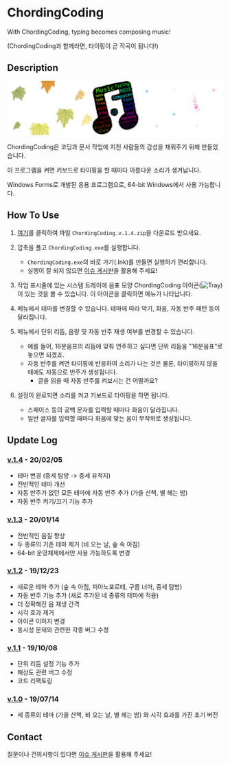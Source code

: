 # ChordingCoding
With ChordingCoding, typing becomes composing music!

(ChordingCoding과 함께라면, 타이핑이 곧 작곡이 됩니다!)

## Description
![ChordingCoding](https://raw.githubusercontent.com/salt26/chordingcoding/master/ChordingCoding/Resources/Title.png)

ChordingCoding은 코딩과 문서 작업에 지친 사람들의 감성을 채워주기 위해 만들었습니다.

이 프로그램을 켜면 키보드로 타이핑을 할 때마다 아름다운 소리가 생겨납니다.

Windows Forms로 개발된 응용 프로그램으로, 64-bit Windows에서 사용 가능합니다.

## How To Use
1. [여기](https://github.com/salt26/chordingcoding/releases/tag/v.1.4)를 클릭하여 파일 `ChordingCoding.v.1.4.zip`을 다운로드 받으세요.
 
2. 압축을 풀고 `ChordingCoding.exe`를 실행합니다.
   * `ChordingCoding.exe`의 바로 가기(.lnk)를 만들면 실행하기 편리합니다.
   * 실행이 잘 되지 않으면 [이슈 게시판](https://github.com/salt26/chordingcoding/issues)을 활용해 주세요!

3. 작업 표시줄에 있는 시스템 트레이에 음표 모양 ChordingCoding 아이콘(![Tray](https://raw.githubusercontent.com/salt26/chordingcoding/master/ChordingCoding/Resources/Tray.ico))이 있는 것을 볼 수 있습니다. 이 아이콘을 클릭하면 메뉴가 나타납니다.

4. 메뉴에서 테마를 변경할 수 있습니다. 테마에 따라 악기, 화음, 자동 반주 패턴 등이 달라집니다.

5. 메뉴에서 단위 리듬, 음량 및 자동 반주 재생 여부를 변경할 수 있습니다.
   * 예를 들어, 16분음표의 리듬에 맞춰 연주하고 싶다면 단위 리듬을 "16분음표"로 놓으면 되겠죠.
   * 자동 반주를 켜면 타이핑에 반응하여 소리가 나는 것은 물론, 타이핑하지 않을 때에도 자동으로 반주가 생성됩니다.
     * 글을 읽을 때 자동 반주를 켜보시는 건 어떨까요?

6. 설정이 완료되면 소리를 켜고 키보드로 타이핑을 하면 됩니다.
   * 스페이스 등의 공백 문자를 입력할 때마다 화음이 달라집니다.
   * 일반 글자를 입력할 때마다 화음에 맞는 음이 무작위로 생성됩니다.
  
## Update Log
### [v.1.4](https://github.com/salt26/chordingcoding/tree/v.1.4) - 20/02/05
* 테마 변경 (중세 탐방 -> 중세 유적지)
* 전반적인 테마 개선
* 자동 반주가 없던 모든 테마에 자동 반주 추가 (가을 산책, 별 헤는 밤)
* 자동 반주 켜기/끄기 기능 추가

### [v.1.3](https://github.com/salt26/chordingcoding/tree/c88de83e97e2b3d9c0b596ead8346596008a97b6) - 20/01/14
* 전반적인 음질 향상
* 두 종류의 기존 테마 제거 (비 오는 날, 숲 속 아침)
* 64-bit 운영체제에서만 사용 가능하도록 변경

### [v.1.2](https://github.com/salt26/chordingcoding/tree/d142907ad503d0a05afa29292f3c589c41f26535) - 19/12/23
* 새로운 테마 추가 (숲 속 아침, 피아노포르테, 구름 너머, 중세 탐방)
* 자동 반주 기능 추가 (새로 추가된 네 종류의 테마에 적용)
* 더 정확해진 음 재생 간격
* 시각 효과 제거
* 아이콘 이미지 변경
* 동시성 문제와 관련한 각종 버그 수정

### [v.1.1](https://github.com/salt26/chordingcoding/tree/e1bbfc8c63e4a041518cc3a9a29d0b716bef0e0f) - 19/10/08
* 단위 리듬 설정 기능 추가
* 해상도 관련 버그 수정
* 코드 리팩토링

### [v.1.0](https://github.com/salt26/chordingcoding/tree/bf916a4bd38ae5c2b004d9f9574b6253dc6fd225) - 19/07/14
* 세 종류의 테마 (가을 산책, 비 오는 날, 별 헤는 밤) 와 시각 효과를 가진 초기 버전

## Contact
질문이나 건의사항이 있다면 [이슈 게시판](https://github.com/salt26/chordingcoding/issues)을 활용해 주세요!
